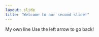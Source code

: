 ```yaml
---
layout: slide
title: "Welcome to our second slide!"
---
```

My own line
Use the left arrow to go back!
